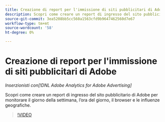 ```yaml
---
title: Creazione di report per l'immissione di siti pubblicitari di Adobe
description: Scopri come creare un report di ingresso del sito pubblicitario di Adobe per monitorare il giorno della settimana, l’ora del giorno, il browser e le influenze geografiche.
source-git-commit: 3ea5208bb5cc560a1563cfd9b9647462560d7e67
workflow-type: tm+mt
source-wordcount: '58'
ht-degree: 0%

---
```


# Creazione di report per l&#39;immissione di siti pubblicitari di Adobe

*Inserzionisti con[!DNL Adobe Analytics for Adobe Advertising]*

Scopri come creare un report di ingresso del sito pubblicitario di Adobe per monitorare il giorno della settimana, l’ora del giorno, il browser e le influenze geografiche.

>[!VIDEO](https://video.tv.adobe.com/v/33921)
